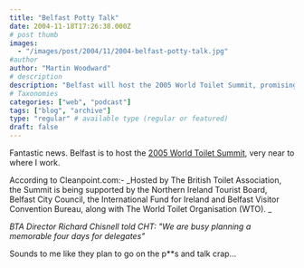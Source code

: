 ```yaml
---
title: "Belfast Potty Talk"
date: 2004-11-18T17:26:38.000Z
# post thumb
images:
  - "/images/post/2004/11/2004-belfast-potty-talk.jpg"
#author
author: "Martin Woodward"
# description
description: "Belfast will host the 2005 World Toilet Summit, promising a mix of insights and humour around sanitation and public toilets."
# Taxonomies
categories: ["web", "podcast"]
tags: ["blog", "archive"]
type: "regular" # available type (regular or featured)
draft: false
---
```


Fantastic news. Belfast is to host the [2005 World Toilet Summit](http://www.cleanpoint.com/articles/news_article.asp?news_unique_id=10557), very near to where I work.

According to Cleanpoint.com:- _Hosted by The British Toilet Association, the Summit is being supported by the Northern Ireland Tourist Board, Belfast City Council, the International Fund for Ireland and Belfast Visitor Convention Bureau, along with The World Toilet Organisation (WTO). _

_BTA Director Richard Chisnell told CHT: "We are busy planning a memorable four days for delegates"_

Sounds to me like they plan to go on the p\*\*s and talk crap...
